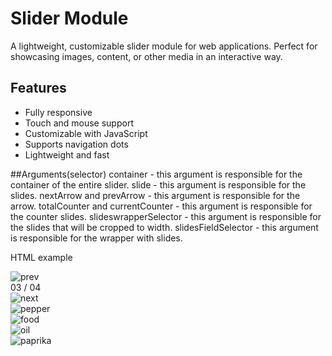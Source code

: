 # Slider Module

A lightweight, customizable slider module for web applications. Perfect for showcasing images, content, or other media in an interactive way.

## Features
- Fully responsive
- Touch and mouse support
- Customizable with JavaScript
- Supports navigation dots
- Lightweight and fast

##Arguments(selector)
 container - this argument is responsible for the container of the entire slider.
 slide - this argument is responsible for the slides.
 nextArrow and prevArrow - this argument is responsible for the arrow.
 totalCounter and currentCounter - this argument is responsible for the counter slides.
 slideswrapperSelector -  this argument is responsible for the slides that will be cropped to width.
 slidesFieldSelector - this argument is responsible for the wrapper with slides.

HTML example

<div class="offer__slider">
                <div class="offer__slider-counter">
                    <div class="offer__slider-prev">
                        <img src="icons/left.svg" alt="prev">
                    </div>
                    <span id="current">03</span>
                    /
                    <span id="total">04</span>
                    <div class="offer__slider-next">
                        <img src="icons/right.svg" alt="next">
                    </div>
                </div>
                <div class="offer__slider-wrapper">
                    <div class="offer__slider-inner">
                        <div class="offer__slide">
                            <img src="img/slider/pepper.jpg" alt="pepper">
                        </div>
                        <div class="offer__slide">
                            <img src="img/slider/food-12.jpg" alt="food">
                        </div>
                        <div class="offer__slide">
                            <img src="img/slider/olive-oil.jpg" alt="oil">
                        </div>
                        <div class="offer__slide">
                            <img src="img/slider/paprika.jpg" alt="paprika">
                        </div>
                    </div>
                </div>
            </div>
